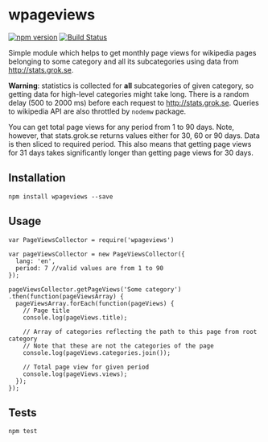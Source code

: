# wpageviews
[![npm version](https://badge.fury.io/js/wpageviews.svg)](https://badge.fury.io/js/wpageviews)
[![Build Status](https://travis-ci.org/variar/wpageviews.svg)](https://travis-ci.org/variar/wpageviews)

Simple module which helps to get monthly page views for wikipedia pages
belonging to some category and all its subcategories using data from http://stats.grok.se.

**Warning**: statistics is collected for **all** subcategories of given
category, so getting data for high-level categories might take long. There is a random delay (500 to 2000 ms) before each request to  http://stats.grok.se.
Queries to wikipedia API are also throttled by `nodemw` package.

You can get total page views for any period from 1 to 90 days. Note, however,
that stats.grok.se returns values either for 30, 60 or 90 days. Data is then
sliced to required period. This also means that getting page views for 31 days
takes significantly longer than getting page views for 30 days.


## Installation

    npm install wpageviews --save

## Usage

    var PageViewsCollector = require('wpageviews')

    var pageViewsCollector = new PageViewsCollector({
      lang: 'en',
      period: 7 //valid values are from 1 to 90
    });

    pageViewsCollector.getPageViews('Some category')
    .then(function(pageViewsArray) {
      pageViewsArray.forEach(function(pageViews) {
        // Page title
        console.log(pageViews.title);

        // Array of categories reflecting the path to this page from root category
        // Note that these are not the categories of the page
        console.log(pageViews.categories.join());

        // Total page view for given period
        console.log(pageViews.views);
      });
    });

## Tests

    npm test
